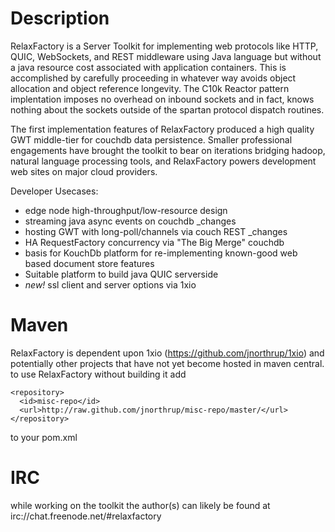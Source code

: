 Description
===

RelaxFactory is a Server Toolkit for implementing web protocols 
like HTTP, QUIC, WebSockets, and REST middleware using Java 
language but without a java resource cost associated with 
application containers.  This is accomplished by carefully 
proceeding in whatever way avoids object allocation and object 
reference longevity.  The C10k Reactor pattern implentation 
imposes no overhead on inbound sockets and in fact, knows nothing 
about the sockets outside of the spartan protocol dispatch 
routines.

The first implementation features of RelaxFactory produced a high 
quality GWT middle-tier for couchdb data persistence.  Smaller 
professional engagements have brought the toolkit to bear on 
iterations bridging hadoop, natural language processing tools, 
and RelaxFactory powers development web sites on major cloud 
providers.    


Developer Usecases:

 * edge node high-throughput/low-resource design
 * streaming java async events on couchdb _changes
 * hosting GWT with long-poll/channels via couch REST _changes
 * HA RequestFactory concurrency via "The Big Merge" couchdb
 * basis for KouchDb platform for re-implementing known-good web based document store features
 * Suitable platform to build java QUIC serverside
 * _new!_ ssl client and server options via 1xio

Maven
===

RelaxFactory is dependent upon 1xio (https://github.com/jnorthrup/1xio) and potentially other projects that have not yet become hosted in maven central.  to use RelaxFactory without building it add 

```
<repository>
  <id>misc-repo</id>
  <url>http://raw.github.com/jnorthrup/misc-repo/master/</url>
</repository>
```

to your pom.xml

IRC
===
while working on the toolkit the author(s) can likely be found at irc://chat.freenode.net/#relaxfactory